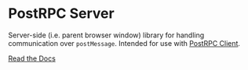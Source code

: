 # PostRPC Server

Server-side (i.e. parent browser window) library for handling communication over `postMessage`. Intended for use with [PostRPC Client](https://www.npmjs.com/package/@zenginehq/post-rpc-client).

[Read the Docs](https://github.com/Wizehive/post-rpc#postrpcserver)
